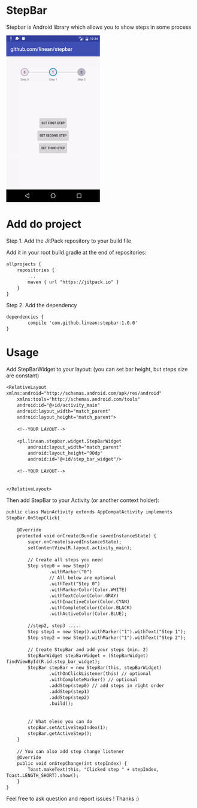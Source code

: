 # StepBar
Stepbar is Android library which allows you to show steps in some process 


<img src="https://github.com/linean/stepbar/blob/master/image/sample_gif.gif" width="250">

# Add do project 

Step 1. Add the JitPack repository to your build file

Add it in your root build.gradle at the end of repositories:

	allprojects {
		repositories {
			...
			maven { url "https://jitpack.io" }
		}
	}
Step 2. Add the dependency

	dependencies {
	        compile 'com.github.linean:stepbar:1.0.0'
	}

# Usage

Add StepBarWidget to your layout: (you can set bar height, but steps size are constant)

    <RelativeLayout xmlns:android="http://schemas.android.com/apk/res/android"
        xmlns:tools="http://schemas.android.com/tools"
        android:id="@+id/activity_main"
        android:layout_width="match_parent"
        android:layout_height="match_parent">
        
        <!--YOUR LAYOUT-->

        <pl.linean.stepbar.widget.StepBarWidget
            android:layout_width="match_parent"
            android:layout_height="90dp"
            android:id="@+id/step_bar_widget"/>
            
        <!--YOUR LAYOUT-->


    </RelativeLayout>

Then add StepBar to your Activity (or another context holder):

    public class MainActivity extends AppCompatActivity implements StepBar.OnStepClick{

        @Override
        protected void onCreate(Bundle savedInstanceState) {
            super.onCreate(savedInstanceState);
            setContentView(R.layout.activity_main);

            // Create all steps you need
            Step step0 = new Step()
                    .withMarker("0")
                    // All below are optional
                    .withText("Step 0")
                    .withMarkerColor(Color.WHITE)
                    .withTextColor(Color.GRAY)
                    .withInactiveColor(Color.CYAN)
                    .withCompleteColor(Color.BLACK)
                    .withActiveColor(Color.BLUE);

            //step2, step3 .....
            Step step1 = new Step().withMarker("1").withText("Step 1");
            Step step2 = new Step().withMarker("1").withText("Step 2");

            // Create StepBar and add your steps (min. 2)
            StepBarWidget stepBarWidget = (StepBarWidget) findViewById(R.id.step_bar_widget);
            StepBar stepBar = new StepBar(this, stepBarWidget)
                    .withOnClickListener(this) // optional
                    .withCompleteMarker() // optional
                    .addStep(step0) // add steps in right order
                    .addStep(step1)
                    .addStep(step2)
                    .build();


            // What elese you can do
            stepBar.setActiveStepIndex(1);
            stepBar.getActiveStep();
        }

        // You can also add step change listener
        @Override
        public void onStepChange(int stepIndex) {
            Toast.makeText(this, "Clicked step " + stepIndex, Toast.LENGTH_SHORT).show();
        }
    }

Feel free to ask question and report issues !
Thanks :) 
